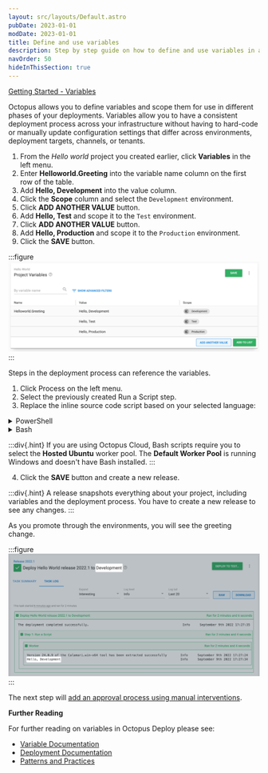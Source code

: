 ```yaml
---
layout: src/layouts/Default.astro
pubDate: 2023-01-01
modDate: 2023-01-01
title: Define and use variables
description: Step by step guide on how to define and use variables in an Octopus Deploy deployment.
navOrder: 50
hideInThisSection: true
---
```


[Getting Started - Variables](https://www.youtube.com/watch?v=Hd71uhcD61E)

Octopus allows you to define variables and scope them for use in different phases of your deployments.  Variables allow you to have a consistent deployment process across your infrastructure without having to hard-code or manually update configuration settings that differ across environments, deployment targets, channels, or tenants.

1. From the *Hello world* project you created earlier, click **Variables** in the left menu.
1. Enter **Helloworld.Greeting** into the variable name column on the first row of the table.
1. Add **Hello, Development** into the value column.
1. Click the **Scope** column and select the `Development` environment.
1. Click **ADD ANOTHER VALUE** button.
1. Add **Hello, Test** and scope it to the `Test` environment.
1. Click **ADD ANOTHER VALUE** button.
1. Add **Hello, Production** and scope it to the `Production` environment.
1. Click the **SAVE** button.

:::figure
![The hello world variables](/docs/getting-started/first-deployment/images/img-variables.png "width=500")
:::

Steps in the deployment process can reference the variables.

1. Click Process on the left menu.
1. Select the previously created Run a Script step.
1. Replace the inline source code script based on your selected language:

<details data-group="getting-started-first-deployment-define-and-use-variables">
<summary>PowerShell</summary>

```powershell
Write-Host $OctopusParameters["Helloworld.Greeting"]
```

</details>
<details data-group="getting-started-first-deployment-define-and-use-variables">
<summary>Bash</summary>

```bash
greeting=$(get_octopusvariable "Helloworld.Greeting")
echo $greeting
```

</details>

:::div{.hint}
If you are using Octopus Cloud, Bash scripts require you to select the **Hosted Ubuntu** worker pool.  The **Default Worker Pool** is running Windows and doesn't have Bash installed.
:::

4. Click the **SAVE** button and create a new release.

:::div{.hint}
A release snapshots everything about your project, including variables and the deployment process. You have to create a new release to see any changes.
:::

As you promote through the environments, you will see the greeting change.

:::figure
![The results of the hello world deployment with variables](/docs/getting-started/first-deployment/images/img-environmentvariables.png "width=500")
:::

The next step will [add an approval process using manual interventions](/docs/getting-started/first-deployment/approvals-with-manual-interventions). 

**Further Reading**

For further reading on variables in Octopus Deploy please see:

- [Variable Documentation](/docs/projects/variables)
- [Deployment Documentation](/docs/deployments)
- [Patterns and Practices](/docs/deployments/patterns)
